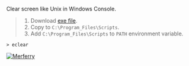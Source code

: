 Clear screen like Unix in Windows Console.
> 1. Download [exe file](https://raw.githubusercontent.com/winp/extra-bel/master/ecd.cmd).
> 2. Copy to `C:\Program_Files\Scripts`.
> 3. Add `C:\Program_Files\Scripts` to `PATH` environment variable.


```
> eclear
```


[![Merferry](https://i.imgur.com/NtZ7jC0.jpg)](https://merfery.github.io)
